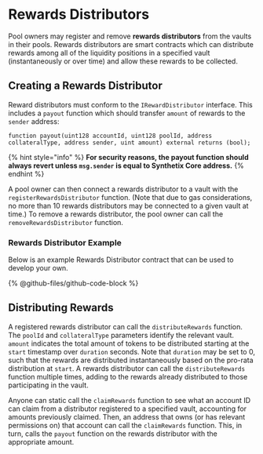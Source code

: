 # Rewards Distributors

Pool owners may register and remove **rewards distributors** from the vaults in their pools. Rewards distributors are smart contracts which can distribute rewards among all of the liquidity positions in a specified vault (instantaneously or over time) and allow these rewards to be collected.

## Creating a Rewards Distributor[​](https://snx-v3-docs.vercel.app/pools-markets/rewards#rewards-distributor) <a href="#rewards-distributor" id="rewards-distributor"></a>

Reward distributors must conform to the `IRewardDistributor` interface. This includes a `payout` function which should transfer `amount` of rewards to the `sender` address:

```
function payout(uint128 accountId, uint128 poolId, address collateralType, address sender, uint amount) external returns (bool);
```

{% hint style="info" %}
**For security reasons, the payout function should always revert unless `msg.sender` is equal to Synthetix Core address.**
{% endhint %}

A pool owner can then connect a rewards distributor to a vault with the `registerRewardsDistributor` function. (Note that due to gas considerations, no more than 10 rewards distributors may be connected to a given vault at time.) To remove a rewards distributor, the pool owner can call the `removeRewardsDistributor` function.

### Rewards Distributor Example

Below is an example Rewards Distributor contract that can be used to develop your own.

{% @github-files/github-code-block %}

## Distributing Rewards <a href="#rewards-manager" id="rewards-manager"></a>

A registered rewards distributor can call the `distributeRewards` function. The `poolId` and `collateralType` parameters identify the relevant vault. `amount` indicates the total amount of tokens to be distributed starting at the `start` timestamp over `duration` seconds. Note that `duration` may be set to 0, such that the rewards are distributed instantaneously based on the pro-rata distribution at `start`. A rewards distributor can call the `distributeRewards` function multiple times, adding to the rewards already distributed to those participating in the vault.

Anyone can static call the `claimRewards` function to see what an account ID can claim from a distributor registered to a specified vault, accounting for amounts previously claimed. Then, an address that owns (or has relevant permissions on) that account can call the `claimRewards` function. This, in turn, calls the `payout` function on the rewards distributor with the appropriate amount.
